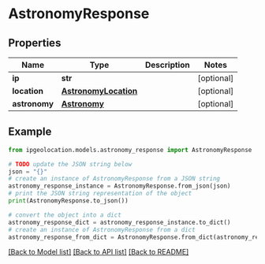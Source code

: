 # AstronomyResponse


## Properties

Name | Type | Description | Notes
------------ | ------------- | ------------- | -------------
**ip** | **str** |  | [optional] 
**location** | [**AstronomyLocation**](AstronomyLocation.md) |  | [optional] 
**astronomy** | [**Astronomy**](Astronomy.md) |  | [optional] 

## Example

```python
from ipgeolocation.models.astronomy_response import AstronomyResponse

# TODO update the JSON string below
json = "{}"
# create an instance of AstronomyResponse from a JSON string
astronomy_response_instance = AstronomyResponse.from_json(json)
# print the JSON string representation of the object
print(AstronomyResponse.to_json())

# convert the object into a dict
astronomy_response_dict = astronomy_response_instance.to_dict()
# create an instance of AstronomyResponse from a dict
astronomy_response_from_dict = AstronomyResponse.from_dict(astronomy_response_dict)
```
[[Back to Model list]](../README.md#documentation-for-models) [[Back to API list]](../README.md#documentation-for-api-endpoints) [[Back to README]](../README.md)


